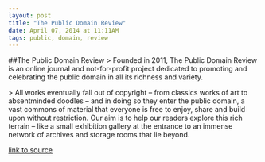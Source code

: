 ```yaml
---
layout: post
title: "The Public Domain Review"
date: April 07, 2014 at 11:11AM
tags: public, domain, review
---
```

##The Public Domain Review
&gt; Founded in 2011, The Public Domain Review is an online journal and not-for-profit project dedicated to promoting and celebrating the public domain in all its richness and variety. 

&gt; All works eventually fall out of copyright – from classics works of art to absentminded doodles – and in doing so they enter the public domain, a vast commons of material that everyone is free to enjoy, share and build upon without restriction. Our aim is to help our readers explore this rich terrain – like a small exhibition gallery at the entrance to an immense network of archives and storage rooms that lie beyond.   

[link to source](http://ift.tt/qu9aIy) 
